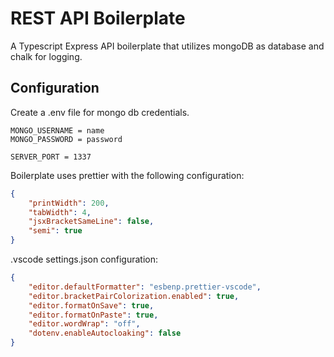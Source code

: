 # REST API Boilerplate

A Typescript Express API boilerplate that utilizes mongoDB as database and chalk for logging.

## Configuration

Create a .env file for mongo db credentials.

```
MONGO_USERNAME = name
MONGO_PASSWORD = password

SERVER_PORT = 1337
```

Boilerplate uses prettier with the following configuration:

```json
{
    "printWidth": 200,
    "tabWidth": 4,
    "jsxBracketSameLine": false,
    "semi": true
}
```

.vscode settings.json configuration:

```json
{
    "editor.defaultFormatter": "esbenp.prettier-vscode",
    "editor.bracketPairColorization.enabled": true,
    "editor.formatOnSave": true,
    "editor.formatOnPaste": true,
    "editor.wordWrap": "off",
    "dotenv.enableAutocloaking": false
}
```

